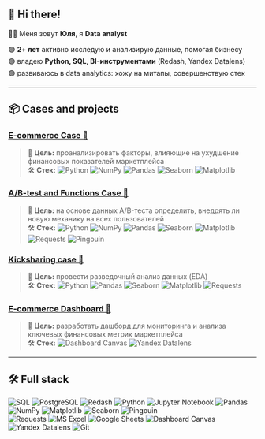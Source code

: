 ## 👋 Hi there!
👩‍💻 Меня зовут **Юля**, я **Data analyst** 

🟢 **2+ лет** активно исследую и анализирую данные, помогая бизнесу  
🟢 владею **Python, SQL, BI-инструментами** (Redash, Yandex Datalens)  
🟢 развиваюсь в data analytics: хожу на митапы, совершенствую стек

---

## 📦 Cases and projects
### [E-commerce Case 🔗](https://github.com/julsbol/e_commerce_project)
> 🎯 **Цель:** проанализировать факторы, влияющие на ухудшение финансовых показателей маркетплейса  
> 🛠 **Стек:** ![Python](https://img.shields.io/badge/Python-3776AB?style=flat&logo=python&logoColor=white)
![NumPy](https://img.shields.io/badge/NumPy-013243?style=flat&logo=NumPy&logoColor=white)
![Pandas](https://img.shields.io/badge/Pandas-150458?style=flat&logo=pandas&logoColor=white)
![Seaborn](https://img.shields.io/badge/Seaborn-3776AB?style=flat&logo=python&logoColor=white)
![Matplotlib](https://img.shields.io/badge/Matplotlib-11557C?style=flat&logo=matplotlib&logoColor=white)

### [A/B-test and Functions Case 🔗](https://github.com/julsbol/ab_tests_and_functions)
> 🎯 **Цель:** на основе данных A/B-теста определить, внедрять ли новую механику на всех пользователей  
> 🛠 **Стек:** ![Python](https://img.shields.io/badge/Python-3776AB?style=flat&logo=python&logoColor=white)
![NumPy](https://img.shields.io/badge/NumPy-013243?style=flat&logo=NumPy&logoColor=white)
![Pandas](https://img.shields.io/badge/Pandas-150458?style=flat&logo=pandas&logoColor=white)
![Seaborn](https://img.shields.io/badge/Seaborn-3776AB?style=flat&logo=python&logoColor=white)
![Matplotlib](https://img.shields.io/badge/Matplotlib-11557C?style=flat&logo=matplotlib&logoColor=white)
![Requests](https://img.shields.io/badge/Requests-00599C?style=flat&logo=python&logoColor=white)
![Pingouin](https://img.shields.io/badge/Pingouin-3F88C5?style=flat&logo=python&logoColor=white)

### [Kicksharing case 🔗](https://github.com/julsbol/kicksharing_case)
> 🎯 **Цель:** провести разведочный анализ данных (EDA)  
> 🛠 **Стек:** ![Python](https://img.shields.io/badge/Python-3776AB?style=flat&logo=python&logoColor=white)
![Pandas](https://img.shields.io/badge/Pandas-150458?style=flat&logo=pandas&logoColor=white)
![Seaborn](https://img.shields.io/badge/Seaborn-3776AB?style=flat&logo=python&logoColor=white)
![Matplotlib](https://img.shields.io/badge/Matplotlib-11557C?style=flat&logo=matplotlib&logoColor=white)
![Requests](https://img.shields.io/badge/Requests-00599C?style=flat&logo=python&logoColor=white)

### [E-commerce Dashboard 🔗](https://github.com/julsbol/e_commerce_dashboard)
> 🎯 **Цель:** разработать дашборд для мониторинга и анализа ключевых финансовых метрик маркетплейса  
> 🛠 **Стек:** ![Dashboard Canvas](https://img.shields.io/badge/Dashboard%20Canvas-4CAF50?style=flat&logo=none&logoColor=white)
![Yandex Datalens](https://img.shields.io/badge/Yandex%20Datalens-FFCC00?style=flat&logo=yandex&logoColor=black)

---

## 🛠️ Full stack

![SQL](https://img.shields.io/badge/SQL-4479A1?style=flat&logo=sqlite&logoColor=white)
![PostgreSQL](https://img.shields.io/badge/PostgreSQL-336791?style=flat&logo=postgresql&logoColor=white)
![Redash](https://img.shields.io/badge/Redash-FF5252?style=flat&logo=redash&logoColor=white)
![Python](https://img.shields.io/badge/Python-3776AB?style=flat&logo=python&logoColor=white)
![Jupyter Notebook](https://img.shields.io/badge/Jupyter-FAFAFA?style=flat&logo=jupyter&logoColor=orange)
![Pandas](https://img.shields.io/badge/Pandas-150458?style=flat&logo=pandas&logoColor=white)
![NumPy](https://img.shields.io/badge/NumPy-013243?style=flat&logo=numpy&logoColor=white)
![Matplotlib](https://img.shields.io/badge/Matplotlib-11557C?style=flat&logo=matplotlib&logoColor=white)
![Seaborn](https://img.shields.io/badge/Seaborn-3776AB?style=flat&logo=python&logoColor=white)
![Pingouin](https://img.shields.io/badge/Pingouin-3F88C5?style=flat&logo=python&logoColor=white)  
![Requests](https://img.shields.io/badge/Requests-00599C?style=flat&logo=python&logoColor=white)
![MS Excel](https://img.shields.io/badge/MS%20Excel-217346?style=flat&logo=microsoft-excel&logoColor=white)
![Google Sheets](https://img.shields.io/badge/Google%20Sheets-34A853?style=flat&logo=google-sheets&logoColor=white)
![Dashboard Canvas](https://img.shields.io/badge/Dashboard%20Canvas-4CAF50?style=flat&logo=none&logoColor=white)
![Yandex Datalens](https://img.shields.io/badge/Yandex%20Datalens-FFCC00?style=flat&logo=yandex&logoColor=black)
![Git](https://img.shields.io/badge/Git-F05032?style=flat&logo=git&logoColor=white)